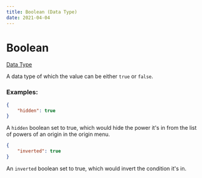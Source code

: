 ```yaml
---
title: Boolean (Data Type)
date: 2021-04-04
---
```


# Boolean

[Data Type](../data_types.md)

A data type of which the value can be either `true` or `false`.

### Examples:

```json
{
	"hidden": true
}
```

A `hidden` boolean set to true, which would hide the power it's in from the list of powers of an origin in the origin menu.
<br>

```json
{
	"inverted": true
}
```

An `inverted` boolean set to true, which would invert the condition it's in.